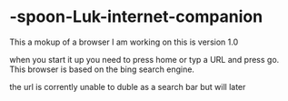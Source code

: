 # -spoon-Luk-internet-companion
This a mokup of a browser I am working on
this is version 1.0

when you start it up you need to press home or typ a URL and press go.
This browser is based on the bing search engine.

the url is corrently unable to duble as a search bar but will later
